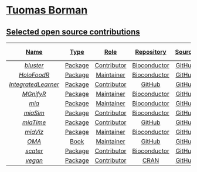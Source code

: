 # <a href="https://github.com/TuomasBorman/CV/blob/main/CV.pdf"> Tuomas Borman

<!--
<a href="https://www.linkedin.com/in/tuomasborman/"> <img src="https://img.shields.io/badge/linkedin-%230077B5.svg?&style=for-the-badge&logo=linkedin&logoColor=white" />
-->

## Selected open source contributions

| Name | Type | Role | Repository | Source | [Bioconductor release](https://bioconductor.org) | [Bioconductor devel](https://bioconductor.org) |
|:----------------:|:----------------:|:----------------:|:----------------:|:----------------:|:----------------:|:----------------:|
| [_bluster_](http://bioconductor.org/packages/release/bioc/html/bluster.html) | Package | Contributor | Bioconductor | [GitHub](https://github.com/LTLA/bluster) | [![](https://bioconductor.org/shields/build/release/bioc/bluster.svg)](http://bioconductor.org/checkResults/release/bioc-LATEST/bluster) | [![](https://bioconductor.org/shields/build/devel/bioc/bluster.svg)](http://bioconductor.org/checkResults/devel/bioc-LATEST/bluster) |
| [_HoloFoodR_](http://bioconductor.org/packages/devel/bioc/html/HoloFoodR.html) | Package | Maintainer | Bioconductor | [GitHub](https://github.com/EBI-Metagenomics/HoloFoodR) | [![](https://bioconductor.org/shields/build/release/bioc/HoloFoodR.svg)](http://bioconductor.org/checkResults/release/bioc-LATEST/HoloFoodR) | [![](https://bioconductor.org/shields/build/devel/bioc/HoloFoodR.svg)](http://bioconductor.org/checkResults/devel/bioc-LATEST/HoloFoodR) |
| [_IntegratedLearner_](https://github.com/himelmallick/IntegratedLearner) | Package | Contributor | GitHub | [GitHub](https://github.com/himelmallick/IntegratedLearner) | | |
| [_MGnifyR_](http://bioconductor.org/packages/release/bioc/html/MGnifyR.html) | Package | Maintainer | Bioconductor | [GitHub](https://github.com/EBI-Metagenomics/MGnifyR) | [![](https://bioconductor.org/shields/build/release/bioc/MGnifyR.svg)](http://bioconductor.org/checkResults/release/bioc-LATEST/MGnifyR) | [![](https://bioconductor.org/shields/build/devel/bioc/MGnifyR.svg)](http://bioconductor.org/checkResults/devel/bioc-LATEST/MGnifyR) |
| [_mia_](http://bioconductor.org/packages/release/bioc/html/mia.html) | Package | Maintainer | Bioconductor | [GitHub](https://github.com/microbiome/mia) | [![](https://bioconductor.org/shields/build/release/bioc/mia.svg)](http://bioconductor.org/checkResults/release/bioc-LATEST/mia) | [![](https://bioconductor.org/shields/build/devel/bioc/mia.svg)](http://bioconductor.org/checkResults/devel/bioc-LATEST/mia) |
| [_miaSim_](http://bioconductor.org/packages/release/bioc/html/miaSim.html) | Package | Contributor | Bioconductor | [GitHub](https://github.com/microbiome/miaSim) | [![](https://bioconductor.org/shields/build/release/bioc/miaSim.svg)](http://bioconductor.org/checkResults/release/bioc-LATEST/miaSim) | [![](https://bioconductor.org/shields/build/devel/bioc/miaSim.svg)](http://bioconductor.org/checkResults/devel/bioc-LATEST/miaSim) |
| [_miaTime_](https://microbiome.github.io/miaTime/) | Package | Contributor | GitHub | [GitHub](https://github.com/microbiome/miaTime) | [![](https://bioconductor.org/shields/build/release/bioc/miaTime.svg)](http://bioconductor.org/checkResults/release/bioc-LATEST/miaTime) | [![](https://bioconductor.org/shields/build/devel/bioc/miaTime.svg)](http://bioconductor.org/checkResults/devel/bioc-LATEST/miaTime) |
| [_miaViz_](http://bioconductor.org/packages/release/bioc/html/miaViz.html) | Package | Maintainer | Bioconductor | [GitHub](https://github.com/microbiome/miaViz) | [![](https://bioconductor.org/shields/build/release/bioc/miaViz.svg)](http://bioconductor.org/checkResults/release/bioc-LATEST/miaViz) | [![](https://bioconductor.org/shields/build/devel/bioc/miaViz.svg)](http://bioconductor.org/checkResults/devel/bioc-LATEST/miaViz) |
| [_OMA_](https://microbiome.github.io/OMA/docs/devel/) | Book | Maintainer | GitHub | [GitHub](https://github.com/microbiome/OMA) | | |
| [_scater_](http://bioconductor.org/packages/release/bioc/html/scater.html) | Package | Contributor | Bioconductor | [GitHub](https://github.com/alanocallaghan/scater) | [![](https://bioconductor.org/shields/build/release/bioc/scater.svg)](http://bioconductor.org/checkResults/release/bioc-LATEST/scater) | [![](https://bioconductor.org/shields/build/devel/bioc/scater.svg)](http://bioconductor.org/checkResults/devel/bioc-LATEST/scater) |
| [_vegan_](https://cran.r-project.org/web/packages/vegan/index.html) | Package | Contributor | CRAN | [GitHub](https://github.com/vegandevs/vegan) | | |

<!--
[![Top Langs](https://github-readme-stats.vercel.app/api/top-langs/?username=TuomasBorman&layout=compact&theme=vision-friendly-dark)](https://github.com/anuraghazra/github-readme-stats)

<a href="#"><img src="https://github-readme-stats.vercel.app/api?username=TuomasBorman&show_icons=true&count_private=true&theme=highcontrast" width="350"></a>

## Stats

<a href="#"><img src="https://github-readme-stats.vercel.app/api?username=TuomasBorman&show_icons=true&count_private=false&theme=highcontrast" width="350"></a>

<p align="left">
  <a href="https://git.io/streak-stats">
    <img src="http://github-readme-streak-stats.herokuapp.com?user=TuomasBorman&theme=dark&background=00000" />
  </a>
</p>

![github-stats](https://stats.dooboo.io/api/github-stats-advanced?login=TuomasBorman)

![](https://komarev.com/ghpvc/?username=TuomasBorman&style=flat-square&abbreviated=true)


### Languages and Tools

<p align="left">
  <a href="https://skillicons.dev">
    <img src="https://skillicons.dev/icons?i=r,py,git,sqlite" />
  </a>
</p>
-->
<!--
**TuomasBorman/TuomasBorman** is a ✨ _special_ ✨ repository because its `README.md` (this file) appears on your GitHub profile.

Here are some ideas to get you started:

- 🔭 I’m currently working on ...
- 🌱 I’m currently learning ...
- 👯 I’m looking to collaborate on ...
- 🤔 I’m looking for help with ...
- 💬 Ask me about ...
- 📫 How to reach me: ...
- 😄 Pronouns: ...
- ⚡ Fun fact: ...
-->
